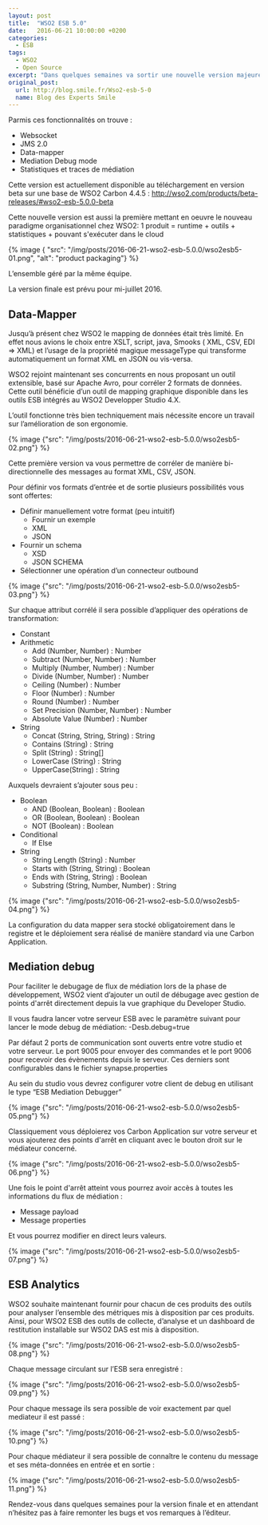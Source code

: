 ```yaml
---
layout: post
title:  "WSO2 ESB 5.0"
date:   2016-06-21 10:00:00 +0200
categories:
  - ESB
tags:
  - WSO2
  - Open Source
excerpt: "Dans quelques semaines va sortir une nouvelle version majeure de WSO2 ESB avec des fonctionnalités attendues depuis longtemps par la communauté."
original_post:
  url: http://blog.smile.fr/Wso2-esb-5-0
  name: Blog des Experts Smile
---
```

Parmis ces fonctionnalités on trouve :

- Websocket
- JMS 2.0
- Data-mapper
- Mediation Debug mode
- Statistiques et traces de médiation

Cette version est actuellement disponible au téléchargement en version beta sur une base de WSO2 Carbon 4.4.5 : <http://wso2.com/products/beta-releases/#wso2-esb-5.0.0-beta>

Cette nouvelle version est aussi la première mettant en oeuvre le nouveau paradigme organisationnel chez WSO2:
1 produit = runtime + outils + statistiques + pouvant s'exécuter dans le cloud

{% image {
    "src": "/img/posts/2016-06-21-wso2-esb-5.0.0/wso2esb5-01.png",
    "alt": "product packaging"}  %}

L’ensemble géré par la même équipe.

La version finale est prévu pour mi-juillet 2016.

## Data-Mapper

Jusqu’à présent chez WSO2 le mapping de données était très limité. En effet nous avions le choix entre XSLT, script, java, Smooks ( XML, CSV, EDI => XML) et l’usage de la propriété magique messageType qui transforme automatiquement un format XML en JSON ou vis-versa.

WSO2 rejoint maintenant ses concurrents en nous proposant un outil extensible, basé sur Apache Avro, pour corréler 2 formats de données. Cette outil bénéficie d’un outil de mapping graphique disponible dans les outils ESB intégrés au WSO2 Developper Studio 4.X.

L’outil fonctionne très bien techniquement mais nécessite encore un travail sur l’amélioration de son ergonomie.

{% image {"src": "/img/posts/2016-06-21-wso2-esb-5.0.0/wso2esb5-02.png"}  %}

Cette première version va vous permettre de corréler de manière bi-directionnelle des messages au format XML, CSV, JSON.

Pour définir vos formats d’entrée et de sortie plusieurs possibilités vous sont offertes:

- Définir manuellement votre format (peu intuitif)
  - Fournir un exemple
  - XML
  - JSON
- Fournir un schema
  - XSD
  - JSON SCHEMA
- Sélectionner une opération d’un connecteur outbound

{% image {"src": "/img/posts/2016-06-21-wso2-esb-5.0.0/wso2esb5-03.png"}  %}

Sur chaque attribut corrélé il sera possible d’appliquer des opérations de transformation:

- Constant
- Arithmetic
  - Add (Number, Number) : Number
  - Subtract (Number, Number) : Number
  - Multiply (Number, Number) : Number
  - Divide (Number, Number) : Number
  - Ceiling (Number) : Number
  - Floor (Number) : Number
  - Round (Number) : Number
  - Set Precision (Number, Number) : Number
  - Absolute Value (Number) : Number
- String
  - Concat (String, String, String) : String
  - Contains (String) : String
  - Split (String) : String[]
  - LowerCase (String) : String
  - UpperCase(String) : String

Auxquels devraient s’ajouter sous peu :

- Boolean
  - AND (Boolean, Boolean) : Boolean
  - OR (Boolean, Boolean) : Boolean
  - NOT (Boolean) : Boolean
- Conditional
  - If Else
- String
  - String Length (String) : Number
  - Starts with (String, String) : Boolean
  - Ends with (String, String) : Boolean
  - Substring (String, Number, Number) : String

{% image {"src": "/img/posts/2016-06-21-wso2-esb-5.0.0/wso2esb5-04.png"}  %}

La configuration du data mapper sera stocké obligatoirement dans le registre et le déploiement sera réalisé de manière standard via une Carbon Application.

## Mediation debug

Pour faciliter le debugage de flux de médiation lors de la phase de développement, WSO2 vient d’ajouter un outil de débugage avec gestion de points d'arrêt directement depuis la vue graphique du Developer Studio.

Il vous faudra lancer votre serveur ESB avec le paramètre suivant pour lancer le mode debug de médiation: -Desb.debug=true

Par défaut 2 ports de communication sont ouverts entre votre studio et votre serveur. Le port 9005 pour envoyer des commandes et le port 9006 pour recevoir des évènements depuis le serveur. Ces derniers sont configurables dans le fichier synapse.properties

Au sein du studio vous devrez configurer votre client de debug en utilisant le type “ESB Mediation Debugger”

{% image {"src": "/img/posts/2016-06-21-wso2-esb-5.0.0/wso2esb5-05.png"}  %}

Classiquement vous déploierez vos Carbon Application sur votre serveur et vous ajouterez des points d'arrêt en cliquant avec le bouton droit sur le médiateur concerné.

{% image {"src": "/img/posts/2016-06-21-wso2-esb-5.0.0/wso2esb5-06.png"}  %}

Une fois le point d'arrêt atteint vous pourrez avoir accès à toutes les informations du flux de médiation :

- Message payload
- Message properties

Et vous pourrez modifier en direct leurs valeurs.

{% image {"src": "/img/posts/2016-06-21-wso2-esb-5.0.0/wso2esb5-07.png"}  %}

## ESB Analytics

WSO2 souhaite maintenant fournir pour chacun de ces produits des outils pour analyser l’ensemble des métriques mis à disposition par ces produits. Ainsi, pour WSO2 ESB des outils de collecte, d’analyse et un dashboard de restitution installable sur WSO2 DAS est mis à disposition.

{% image {"src": "/img/posts/2016-06-21-wso2-esb-5.0.0/wso2esb5-08.png"}  %}

Chaque message circulant sur l’ESB sera enregistré :

{% image {"src": "/img/posts/2016-06-21-wso2-esb-5.0.0/wso2esb5-09.png"}  %}

Pour chaque message ils sera possible de voir exactement par quel mediateur il est passé :

{% image {"src": "/img/posts/2016-06-21-wso2-esb-5.0.0/wso2esb5-10.png"}  %}

Pour chaque médiateur il sera possible de connaître le contenu du message et ses méta-données en entrée et en sortie :

{% image {"src": "/img/posts/2016-06-21-wso2-esb-5.0.0/wso2esb5-11.png"}  %}

Rendez-vous dans quelques semaines pour la version finale et en attendant n’hésitez pas à faire remonter les bugs et vos remarques à l’éditeur.
